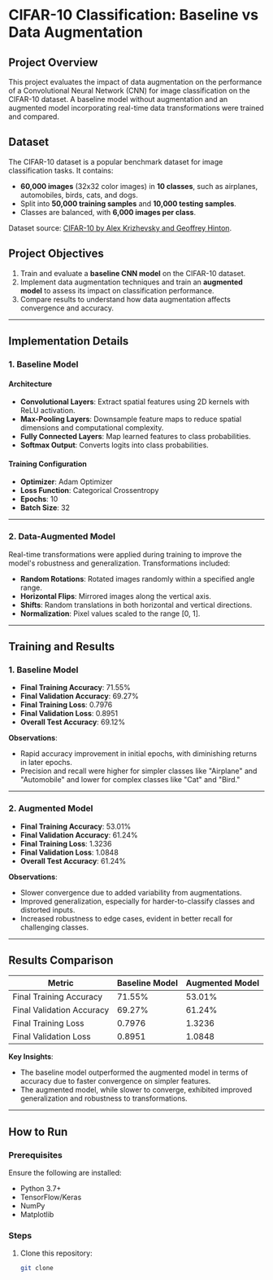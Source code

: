 # CIFAR-10 Classification: Baseline vs Data Augmentation

## Project Overview
This project evaluates the impact of data augmentation on the performance of a Convolutional Neural Network (CNN) for image classification on the CIFAR-10 dataset. A baseline model without augmentation and an augmented model incorporating real-time data transformations were trained and compared.

## Dataset
The CIFAR-10 dataset is a popular benchmark dataset for image classification tasks. It contains:
- **60,000 images** (32x32 color images) in **10 classes**, such as airplanes, automobiles, birds, cats, and dogs.
- Split into **50,000 training samples** and **10,000 testing samples**.
- Classes are balanced, with **6,000 images per class**.

Dataset source: [CIFAR-10 by Alex Krizhevsky and Geoffrey Hinton](https://www.cs.toronto.edu/~kriz/cifar.html).

## Project Objectives
1. Train and evaluate a **baseline CNN model** on the CIFAR-10 dataset.
2. Implement data augmentation techniques and train an **augmented model** to assess its impact on classification performance.
3. Compare results to understand how data augmentation affects convergence and accuracy.

---

## Implementation Details

### 1. Baseline Model
#### Architecture
- **Convolutional Layers**: Extract spatial features using 2D kernels with ReLU activation.
- **Max-Pooling Layers**: Downsample feature maps to reduce spatial dimensions and computational complexity.
- **Fully Connected Layers**: Map learned features to class probabilities.
- **Softmax Output**: Converts logits into class probabilities.

#### Training Configuration
- **Optimizer**: Adam Optimizer
- **Loss Function**: Categorical Crossentropy
- **Epochs**: 10
- **Batch Size**: 32

---

### 2. Data-Augmented Model
Real-time transformations were applied during training to improve the model's robustness and generalization. Transformations included:
- **Random Rotations**: Rotated images randomly within a specified angle range.
- **Horizontal Flips**: Mirrored images along the vertical axis.
- **Shifts**: Random translations in both horizontal and vertical directions.
- **Normalization**: Pixel values scaled to the range [0, 1].

---

## Training and Results

### 1. Baseline Model
- **Final Training Accuracy**: 71.55%
- **Final Validation Accuracy**: 69.27%
- **Final Training Loss**: 0.7976
- **Final Validation Loss**: 0.8951
- **Overall Test Accuracy**: 69.12%

**Observations**:
- Rapid accuracy improvement in initial epochs, with diminishing returns in later epochs.
- Precision and recall were higher for simpler classes like "Airplane" and "Automobile" and lower for complex classes like "Cat" and "Bird."

---

### 2. Augmented Model
- **Final Training Accuracy**: 53.01%
- **Final Validation Accuracy**: 61.24%
- **Final Training Loss**: 1.3236
- **Final Validation Loss**: 1.0848
- **Overall Test Accuracy**: 61.24%

**Observations**:
- Slower convergence due to added variability from augmentations.
- Improved generalization, especially for harder-to-classify classes and distorted inputs.
- Increased robustness to edge cases, evident in better recall for challenging classes.

---

## Results Comparison

| Metric                    | Baseline Model | Augmented Model |
|---------------------------|----------------|-----------------|
| Final Training Accuracy   | 71.55%         | 53.01%          |
| Final Validation Accuracy | 69.27%         | 61.24%          |
| Final Training Loss       | 0.7976         | 1.3236          |
| Final Validation Loss     | 0.8951         | 1.0848          |

**Key Insights**:
- The baseline model outperformed the augmented model in terms of accuracy due to faster convergence on simpler features.
- The augmented model, while slower to converge, exhibited improved generalization and robustness to transformations.

---

## How to Run
### Prerequisites
Ensure the following are installed:
- Python 3.7+
- TensorFlow/Keras
- NumPy
- Matplotlib

### Steps
1. Clone this repository:
   ```bash
   git clone 
